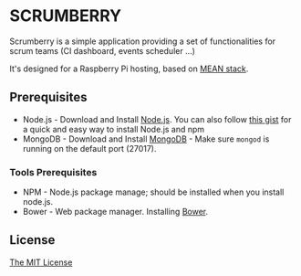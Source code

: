 # SCRUMBERRY

Scrumberry is a simple application providing a set of functionalities for scrum teams (CI dashboard, events scheduler ...)

It's designed for a Raspberry Pi hosting, based on [MEAN stack](http://mean.io/).

## Prerequisites
* Node.js - Download and Install [Node.js](http://www.nodejs.org/download/). You can also follow [this gist](https://gist.github.com/isaacs/579814) for a quick and easy way to install Node.js and npm
* MongoDB - Download and Install [MongoDB](http://docs.mongodb.org/manual/installation/) - Make sure `mongod` is running on the default port (27017).

### Tools Prerequisites
* NPM - Node.js package manage; should be installed when you install node.js.
* Bower - Web package manager. Installing [Bower](http://bower.io/).

## License
[The MIT License](http://opensource.org/licenses/MIT)
